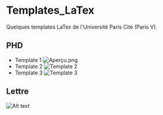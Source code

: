# Templates_LaTex
Quelques templates LaTex de l'Université Paris Cité (Paris V).

## PHD

* Template 1 ![Aperçu.png](https://github.com/Malekbennabi3/Templates_LaTex/blob/main/Aper%C3%A7u/temp1.jpeg)
* Template 2 ![Template 2]([screenshot.png](https://github.com/Malekbennabi3/Templates_LaTex/blob/main/Aper%C3%A7u/temp2.jpeg))
* Template 3 ![Template 3]([screenshot.png](https://github.com/Malekbennabi3/Templates_LaTex/blob/main/Aper%C3%A7u/temp3.jpeg))

## Lettre

![Alt text]([screenshot.png](https://github.com/Malekbennabi3/Templates_LaTex/blob/main/Aper%C3%A7u/temp4.jpeg))
